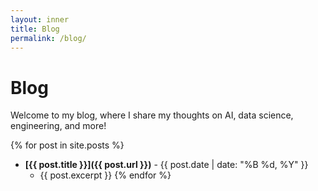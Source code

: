 ```yaml
---
layout: inner
title: Blog
permalink: /blog/
---
```


# Blog

Welcome to my blog, where I share my thoughts on AI, data science, engineering, and more!

{% for post in site.posts %}
- **[{{ post.title }}]({{ post.url }})** - {{ post.date | date: "%B %d, %Y" }}
  - {{ post.excerpt }}
{% endfor %}

